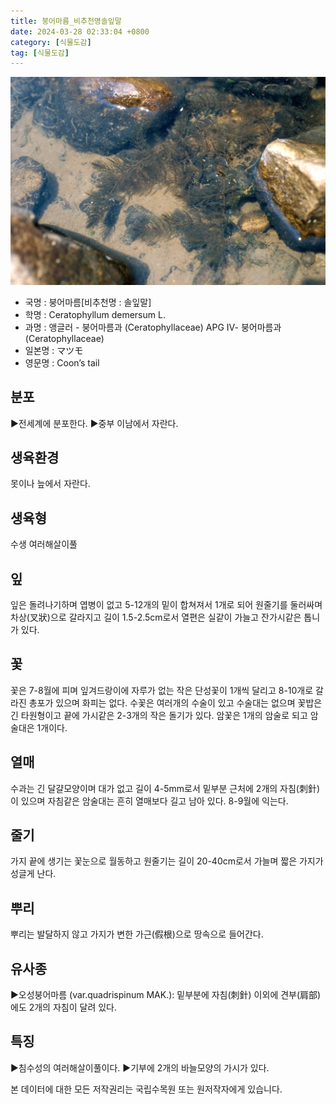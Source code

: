 ```yaml
---
title: 붕어마름_비추천명솔잎말
date: 2024-03-28 02:33:04 +0800
category: [식물도감]
tag: [식물도감]
---
```




![붕어마름[비추천명 : 솔잎말]](/assets/img/fileUpload/plants/basic/Ceratophyllaceae/Ceratophyllum/1607/1607_1_th2.jpg)
- 국명 : 붕어마름[비추천명 : 솔잎말]
- 학명 : Ceratophyllum demersum L.
- 과명 : 앵글러 - 붕어마름과 (Ceratophyllaceae) APG Ⅳ- 붕어마름과 (Ceratophyllaceae)
- 일본명 : マツモ
- 영문명 : Coon’s tail


## 분포
▶전세계에 분포한다.
▶중부 이남에서 자란다.
## 생육환경
못이나 늪에서 자란다.
## 생육형
수생 여러해살이풀
## 잎
잎은 돌려나기하며 엽병이 없고 5-12개의 밑이 합쳐져서 1개로 되어 원줄기를 둘러싸며 차상(叉狀)으로 갈라지고 길이 1.5-2.5cm로서 열편은 실같이 가늘고 잔가시같은 톱니가 있다.
## 꽃
꽃은 7-8월에 피며 잎겨드랑이에 자루가 없는 작은 단성꽃이 1개씩 달리고 8-10개로 갈라진 총포가 있으며 화피는 없다. 수꽃은 여러개의 수술이 있고 수술대는 없으며 꽃밥은 긴 타원형이고 끝에 가시같은 2-3개의 작은 돌기가 있다. 암꽃은 1개의 암술로 되고 암술대은 1개이다.
## 열매
수과는 긴 달걀모양이며 대가 없고 길이 4-5mm로서 밑부분 근처에 2개의 자침(刺針)이 있으며 자침같은 암술대는 흔히 열매보다 길고 남아 있다. 8-9월에 익는다.
## 줄기
가지 끝에 생기는 꽃눈으로 월동하고 원줄기는 길이 20-40cm로서 가늘며 짧은 가지가 성글게 난다.
## 뿌리
뿌리는 발달하지 않고 가지가 변한 가근(假根)으로 땅속으로 들어간다.
## 유사종
▶오성붕어마름 (var.quadrispinum MAK.): 밑부분에 자침(刺針) 이외에 견부(肩部)에도 2개의 자침이 달려 있다.
## 특징
▶침수성의 여러해살이풀이다.
▶기부에 2개의 바늘모양의 가시가 있다.






본 데이터에 대한 모든 저작권리는 국립수목원 또는 원저작자에게 있습니다.
